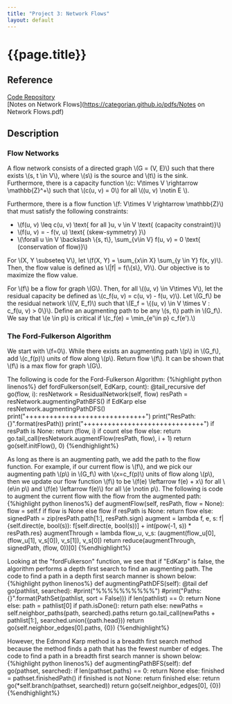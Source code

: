 ```yaml
---
title: "Project 3: Network Flows"
layout: default
---
```

<h1>{{page.title}}</h1>

<h2>Reference</h2>

<a href = "https://github.com/CategorIAN/CSCI_532_HW3">Code Repository</a>\
[Notes on Network Flows](https://categorian.github.io/pdfs/Notes on Network Flows.pdf)

<h2>Description</h2>
<h3>Flow Networks</h3>
<p>
A flow network consists of a directed graph \(G = (V, E)\) such that there exists \(s, t \in V\), where \(s\) is the source and \(t\) is the sink. Furthermore, there is a capacity function \(c: V\times V \rightarrow \mathbb{Z}^+\) such that \(c(u, v) = 0\) for all \((u, v) \notin E \).
</p>

<p>
Furthermore, there is a flow function \(f: V\times V \rightarrow \mathbb{Z}\) that must satisfy the following constraints:
<ul>
<li> \(f(u, v) \leq c(u, v) \text{ for all }u, v \in V \text{ (capacity constraint)}\) </li>
<li> \(f(u, v) = - f(v, u) \text{ (skew-symmetry) }\) </li>
<li> \(\forall u \in V \backslash \{s, t\}, \sum_{v\in V} f(u, v) = 0 \text{ (conservation of flow)}\) </li>
</ul>
</p>

<p>
For \(X, Y \subseteq V\), let \(f(X, Y) = \sum_{x\in X} \sum_{y \in Y} f(x, y)\). Then, the flow value is defined as \(|f| = f(\{s\}, V)\). Our objective is to maximize the flow value. 
</p>

<p>
For \(f\) be a flow for graph \(G\). Then, for all \((u, v) \in V\times V\), let the residual capacity be defined as \(c_f(u, v) = c(u, v) - f(u, v)\). Let \(G_f\) be the residual network \((V, E_f)\) such that \(E_f = \{(u, v) \in V \times V : c_f(u, v) > 0\}\). Define an augmenting path to be any \(s, t\) path in \(G_f\). We say that \(e \in p\) is critical if \(c_f(e) = \min_{e'\in p} c_f(e').\)
</p>

<h3>The Ford-Fulkerson Algorithm</h3>
<p>
We start with \(f=0\). While there exists an augmenting path \(p\) in \(G_f\), add \(c_f(p)\) units of flow along \(p\). Return flow \(f\). It can be shown that \(f\) is a max flow for graph \(G\).
</p>

<p>The following is code for the Ford-Fulkerson Algorithm:
{%highlight python linenos%}
def fordFulkerson(self, EdKarp, count):
  @tail_recursive
  def go(flow, i):
      resNetwork = ResidualNetwork(self, flow)
      resPath = resNetwork.augmentingPathBFS() if EdKarp else resNetwork.augmentingPathDFS()
      print("++++++++++++++++++++++++++++++")
      print("ResPath: {}".format(resPath))
      print("++++++++++++++++++++++++++++++")
      if resPath is None:
          return (flow, i) if count else flow
      else:
          return go.tail_call(resNetwork.augmentFlow(resPath, flow), i + 1)
  return go(self.initFlow(), 0)
{%endhighlight%}
</p>

<p>
As long as there is an augmenting path, we add the path to the flow function. For example, if our current flow is \(f\), and we pick our augmenting path \(p\) in \(G_f\) with \(x=c_f(p)\) units of flow along \(p\), then we update our flow function \(f\) to be \(f(e) \leftarrow f(e) + x\) for all \(e\in p\) and \(f(e) \leftarrow f(e)\) for all \(e \notin p\). The following is code to augment the current flow with the flow from the augmented path:
{%highlight python linenos%}
def augmentFlow(self, resPath, flow = None):
  flow = self.f if flow is None else flow
  if resPath is None:
      return flow
  else:
      signedPath = zip(resPath.path[1:], resPath.sign)
      augment = lambda f, e, s: f|{self.direct(e, bool(s)): f[self.direct(e, bool(s))] + int(pow(-1, s)) * resPath.res}
      augmentThrough = lambda flow_u, v_s: (augment(flow_u[0], (flow_u[1], v_s[0]), v_s[1]), v_s[0])
      return reduce(augmentThrough, signedPath, (flow, 0))[0]
{%endhighlight%}
</p>

<p>
Looking at the "fordFulkerson" function, we see that if "EdKarp" is false, the algorithm performs a depth first search to find an augmenting path. The code to find a path in a depth first search manner is shown below:
{%highlight python linenos%}
def augmentingPathDFS(self):
  @tail
  def go(pathlist, searched):
      #print("%%%%%%%%%%")
      #print("Paths: {}".format(PathSet(pathlist, sort = False)))
      if len(pathlist) == 0:
          return None
      else:
          path = pathlist[0]
          if path.isDone():
              return path
          else:
              newPaths = self.neighbor_paths(path, searched).paths
              return go.tail_call(newPaths + pathlist[1:], searched.union({path.head}))
  return go(self.neighbor_edges[0].paths, {0})
{%endhighlight%}
</p>

<p>
However, the Edmond Karp method is a breadth first search method because the method finds a path that has the fewest number of edges. The code to find a path in a breadth first search manner is shown below:
{%highlight python linenos%}
def augmentingPathBFS(self):
  def go(pathset, searched):
      if len(pathset.paths) == 0:
          return None
      else:
          finished = pathset.finishedPath()
          if finished is not None:
              return finished
          else:
              return go(*self.branch(pathset, searched))
  return go(self.neighbor_edges[0], {0})
{%endhighlight%}
</p>
